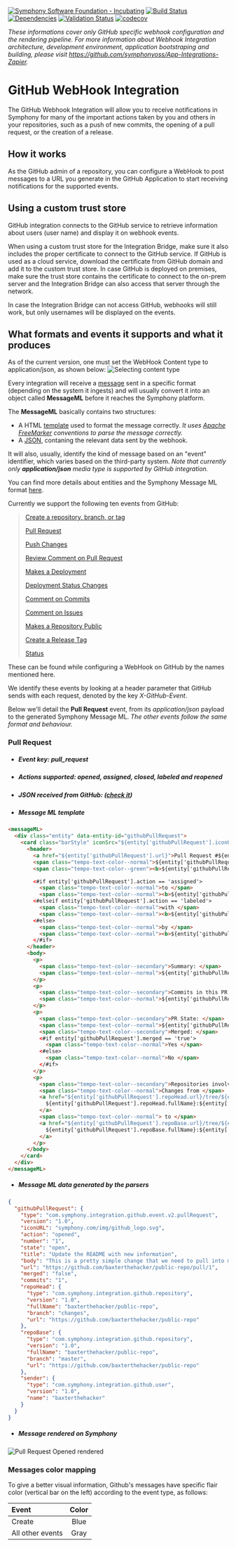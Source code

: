 [![Symphony Software Foundation - Incubating](https://cdn.rawgit.com/symphonyoss/contrib-toolbox/master/images/ssf-badge-incubating.svg)](https://symphonyoss.atlassian.net/wiki/display/FM/Incubating)
[![Build Status](https://travis-ci.org/symphonyoss/App-Integrations-Github.svg?branch=dev)](https://travis-ci.org/symphonyoss/App-Integrations-Github)
[![Dependencies](https://www.versioneye.com/user/projects/58d0495fcef50000242b6ebf/badge.svg?style=flat-square)](https://www.versioneye.com/user/projects/58d0495fcef50000242b6ebf)
[![Validation Status](https://scan.coverity.com/projects/12822/badge.svg?flat=1)](https://scan.coverity.com/projects/symphonyoss-app-integrations-github)
[![codecov](https://codecov.io/gh/symphonyoss/App-Integrations-Github/branch/dev/graph/badge.svg)](https://codecov.io/gh/symphonyoss/App-Integrations-Github)

_These informations cover only GitHub specific webhook configuration and the rendering pipeline. For more information about  Webhook Integration architecture, development environment, application bootstraping and building, please visit https://github.com/symphonyoss/App-Integrations-Zapier._

# GitHub WebHook Integration
The GitHub Webhook Integration will allow you to receive notifications in Symphony for many of the important actions taken by you and others in your repositories, such as a push of new commits, the opening of a pull request, or the creation of a release.

## How it works
As the GitHub admin of a repository, you can configure a WebHook to post messages to a URL you generate in the GitHub Application to start receiving notifications for the supported events. 

## Using a custom trust store
GitHub integration connects to the GitHub service to retrieve information about users (user name) and display it on webhook events. 

When using a custom trust store for the Integration Bridge, make sure it also includes the proper certificate to connect to the GitHub service. If GitHub is used as a cloud service, download the certificate from GitHub domain and add it to the custom trust store. In case GitHub is deployed on premises, make sure the trust store contains the certificate to connect to the on-prem server and the Integration Bridge can also access that server through the network.
  
In case the Integration Bridge can not access GitHub, webhooks will still work, but only usernames will be displayed on the events.

## What formats and events it supports and what it produces
As of the current version, one must set the WebHook Content type to application/json, as shown below:
![Selecting content type](src/docs/sample/sample_webhook_content_type.png)

Every integration will receive a [message](#json-received-from-github-check-it) sent in a specific format (depending on the system it ingests) and will usually convert it into an object called **MessageML** before it reaches the Symphony platform.

The **MessageML** basically contains two structures:
- A HTML [template](#message-ml-template) used to format the message correctly. _It uses [Apache FreeMarker](http://freemarker.org) conventions to parse the message correctly._
- A [JSON](#message-ml-data-generated-by-the-parsers), contaning the relevant data sent by the webhook.

It will also, usually, identify the kind of message based on an "event" identifier, which varies based on the third-party system. _Note that currently only **application/json** media type is supported by GitHub integration._

You can find more details about entities and the Symphony Message ML format [here](https://github.com/symphonyoss/App-Integrations-Core#the-message-ml-format).

Currently we support the following ten events from GitHub:

> [Create a repository, branch, or tag](https://developer.github.com/v3/activity/events/types/#createevent)
>
> [Pull Request](https://developer.github.com/v3/activity/events/types/#pullrequestevent)
>
> [Push Changes](https://developer.github.com/v3/activity/events/types/#pushevent)
>
> [Review Comment on Pull Request](https://developer.github.com/v3/activity/events/types/#pullrequestreviewcommentevent)
>
> [Makes a Deployment](https://developer.github.com/v3/activity/events/types/#deploymentevent)
>
> [Deployment Status Changes](https://developer.github.com/v3/activity/events/types/#deploymentstatusevent)
>
> [Comment on Commits](https://developer.github.com/v3/activity/events/types/#commitcommentevent)
>
> [Comment on Issues](https://developer.github.com/v3/activity/events/types/#issuecommentevent)
>
> [Makes a Repository Public](https://developer.github.com/v3/activity/events/types/#publicevent)
>
> [Create a Release Tag](https://developer.github.com/v3/activity/events/types/#releaseevent)
>
> [Status](https://developer.github.com/v3/activity/events/types/#statusevent)

These can be found while configuring a WebHook on GitHub by the names mentioned here.

We identify these events by looking at a header parameter that GitHub sends with each request, denoted by the key *X-GitHub-Event*. 

Below we'll detail the **Pull Request** event, from its _application/json_ payload to the generated Symphony Message ML. _The other events follow the same format and behaviour._

### Pull Request
* ##### Event key: pull_request
* ##### Actions supported: *opened, assigned, closed, labeled and reopened*
* ##### JSON received from GitHub: ([check it](src/docs/sample/payload_xgithubevent_pull_request.json))
* ##### Message ML template
```html
<messageML>
  <div class="entity" data-entity-id="githubPullRequest">
    <card class="barStyle" iconSrc="${entity['githubPullRequest'].iconURL}">
      <header>
        <a href="${entity['githubPullRequest'].url}">Pull Request #${entity['githubPullRequest'].number} </a>
        <span class="tempo-text-color--normal">${entity['githubPullRequest'].title} - </span>
        <span class="tempo-text-color--green"><b>${entity['githubPullRequest'].action} </b></span>

        <#if entity['githubPullRequest'].action == 'assigned'>
          <span class="tempo-text-color--normal">to </span>
          <span class="tempo-text-color--normal"><b>${entity['githubPullRequest'].assignee.name} </b></span>
        <#elseif entity['githubPullRequest'].action == 'labeled'>
          <span class="tempo-text-color--normal">with </span>
          <span class="tempo-text-color--normal"><b>${entity['githubPullRequest'].label.name} </b></span>
        <#else>
          <span class="tempo-text-color--normal">by </span>
          <span class="tempo-text-color--normal"><b>${entity['githubPullRequest'].sender.name} </b></span>
        </#if>
      </header>
      <body>
        <p>
          <span class="tempo-text-color--secondary">Summary: </span>
          <span class="tempo-text-color--normal">${entity['githubPullRequest'].body}</span>
        </p>
        <p>
          <span class="tempo-text-color--secondary">Commits in this PR: </span>
          <span class="tempo-text-color--normal">${entity['githubPullRequest'].commits}</span>
        </p>
        <p>
          <span class="tempo-text-color--secondary">PR State: </span>
          <span class="tempo-text-color--normal">${entity['githubPullRequest'].state} </span>
          <span class="tempo-text-color--secondary">Merged: </span>
          <#if entity['githubPullRequest'].merged == 'true'>
            <span class="tempo-text-color--normal">Yes </span>
          <#else>
            <span class="tempo-text-color--normal">No </span>
          </#if>
        </p>
        <p>
          <span class="tempo-text-color--secondary">Repositories involved: </span>
          <span class="tempo-text-color--normal">Changes from </span>
          <a href="${entity['githubPullRequest'].repoHead.url}/tree/${entity['githubPullRequest'].repoHead.branch}">
            ${entity['githubPullRequest'].repoHead.fullName}:${entity['githubPullRequest'].repoHead.branch}
          </a>
          <span class="tempo-text-color--normal"> to </span>
          <a href="${entity['githubPullRequest'].repoBase.url}/tree/${entity['githubPullRequest'].repoBase.branch}">
            ${entity['githubPullRequest'].repoBase.fullName}:${entity['githubPullRequest'].repoBase.branch}
          </a>
        </p>
      </body>
    </card>
  </div>
</messageML>
```
* ##### Message ML data generated by the parsers
```json
{
  "githubPullRequest": {
    "type": "com.symphony.integration.github.event.v2.pullRequest",
    "version": "1.0",
    "iconURL": "symphony.com/img/github_logo.svg",
    "action": "opened",
    "number": "1",
    "state": "open",
    "title": "Update the README with new information",
    "body": "This is a pretty simple change that we need to pull into master.",
    "url": "https://github.com/baxterthehacker/public-repo/pull/1",
    "merged": "false",
    "commits": "1",
    "repoHead": {
      "type": "com.symphony.integration.github.repository",
      "version": "1.0",
      "fullName": "baxterthehacker/public-repo",
      "branch": "changes",
      "url": "https://github.com/baxterthehacker/public-repo"
    },
    "repoBase": {
      "type": "com.symphony.integration.github.repository",
      "version": "1.0",
      "fullName": "baxterthehacker/public-repo",
      "branch": "master",
      "url": "https://github.com/baxterthehacker/public-repo"
    },
    "sender": {
      "type": "com.symphony.integration.github.user",
      "version": "1.0",
      "name": "baxterthehacker"
    }
  }
}
```
* ##### Message rendered on Symphony

![Pull Request Opened rendered](src/docs/sample/sample_pull_request_opened_rendered.png)
### Messages color mapping
To give a better visual information, Github's messages have specific flair color (vertical bar on the left) according to the event type, as follows:

|         Event           |    Color    |
|:------------------------|:-----------:|
|Create                   |     Blue    |
|All other events         |     Gray    |
